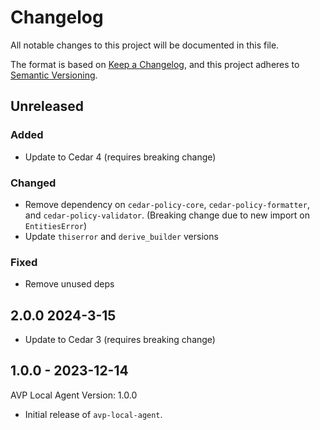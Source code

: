 # Changelog

All notable changes to this project will be documented in this file.

The format is based on [Keep a Changelog](https://keepachangelog.com/en/1.0.0/),
and this project adheres to [Semantic Versioning](https://semver.org/spec/v2.0.0.html).

## Unreleased

### Added

- Update to Cedar 4 (requires breaking change)

### Changed

- Remove dependency on `cedar-policy-core`, `cedar-policy-formatter`, and `cedar-policy-validator`. (Breaking change due to new import on `EntitiesError`)
- Update `thiserror` and `derive_builder` versions

### Fixed

- Remove unused deps

## 2.0.0 2024-3-15
- Update to Cedar 3 (requires breaking change)

## 1.0.0 - 2023-12-14
AVP Local Agent Version: 1.0.0
- Initial release of `avp-local-agent`.
